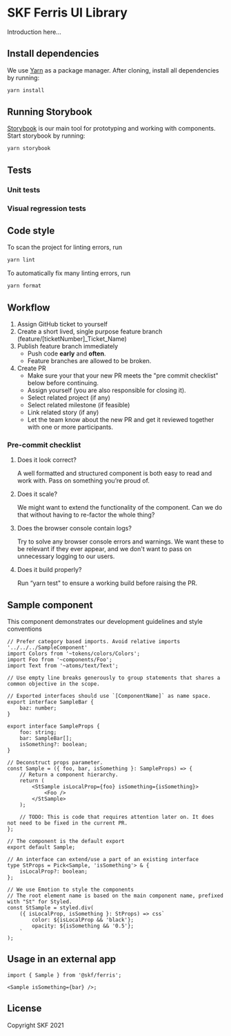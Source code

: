 # SKF Ferris UI Library

Introduction here...

## Install dependencies

We use [Yarn]() as a package manager. After cloning, install all dependencies by running:

```bash
yarn install
```

## Running Storybook

[Storybook]() is our main tool for prototyping and working with components. Start storybook by running:

```bash
yarn storybook
```

## Tests

### Unit tests

### Visual regression tests

## Code style

To scan the project for linting errors, run

```bash
yarn lint
```

To automatically fix many linting errors, run

```bash
yarn format
```

## Workflow

1. Assign GitHub ticket to yourself
2. Create a short lived, single purpose feature branch (feature/[ticketNumber]\_Ticket_Name)
3. Publish feature branch immediately
   - Push code **early** and **often**.
   - Feature branches are allowed to be broken.
4. Create PR
   - Make sure your that your new PR meets the "pre commit checklist" below before continuing.
   - Assign yourself (you are also responsible for closing it).
   - Select related project (if any)
   - Select related milestone (if feasible)
   - Link related story (if any)
   - Let the team know about the new PR and get it reviewed together with one or more participants.

### Pre-commit checklist

1. Does it look correct?

   A well formatted and structured component is both easy to read and work with. Pass on something you’re proud of.

2. Does it scale?

   We might want to extend the functionality of the component. Can we do that without having to re-factor the whole thing?

3. Does the browser console contain logs?

   Try to solve any browser console errors and warnings. We want these to be relevant if they ever appear, and we don't want to pass on unnecessary logging to our users.

4. Does it build properly?

   Run “yarn test" to ensure a working build before raising the PR.

## Sample component

This component demonstrates our development guidelines and style conventions

```tsx
// Prefer category based imports. Avoid relative imports '../../../SampleComponent'
import Colors from '~tokens/colors/Colors';
import Foo from '~components/Foo';
import Text from '~atoms/text/Text';

// Use empty line breaks generously to group statements that shares a common objective in the scope.

// Exported interfaces should use `[ComponentName]` as name space.
export interface SampleBar {
	baz: number;
}

export interface SampleProps {
	foo: string;
	bar: SampleBar[];
	isSomething?: boolean;
}

// Deconstruct props parameter.
const Sample = ({ foo, bar, isSomething }: SampleProps) => {
	// Return a component hierarchy.
	return (
		<StSample isLocalProp={foo} isSomething={isSomething}>
			<Foo />
		</StSample>
	);

	// TODO: This is code that requires attention later on. It does not need to be fixed in the current PR.
};

// The component is the default export
export default Sample;

// An interface can extend/use a part of an existing interface
type StProps = Pick<Sample, 'isSomething'> & {
	isLocalProp?: boolean;
};

// We use Emotion to style the components
// The root element name is based on the main component name, prefixed with "St" for Styled.
const StSample = styled.div(
	({ isLocalProp, isSomething }: StProps) => css`
		color: ${isLocalProp && 'black'};
		opacity: ${isSomething && '0.5'};
	`
);
```

## Usage in an external app

```tsx
import { Sample } from '@skf/ferris';

<Sample isSomething={bar} />;
```

## License

Copyright SKF 2021
